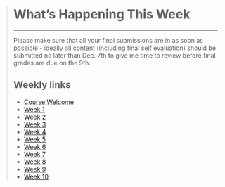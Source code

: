 > # What’s Happening This Week
> ---
> Please make sure that all your final submissions are in as soon as possible - ideally all content (including final self evaluation) should be submitted no later than Dec. 7th to give me time to review before final grades are due on the 9th.
> ## Weekly links
> * [Course Welcome](dgl204-2022fa/course-welcome)
> * [Week 1](dgl204-2022fa/week-01)
> * [Week 2](dgl204-2022fa/week-02)
> * [Week 3](dgl204-2022fa/week-03)
> * [Week 4](dgl204-2022fa/week-04)
> * [Week 5](dgl204-2022fa/week-05)
> * [Week 6](dgl204-2022fa/week-06)
> * [Week 7](dgl204-2022fa/week-07)
> * [Week 8](dgl204-2022fa/week-08)
> * [Week 9](dgl204-2022fa/week-09)
> * [Week 10](dgl204-2022fa/week-10)
